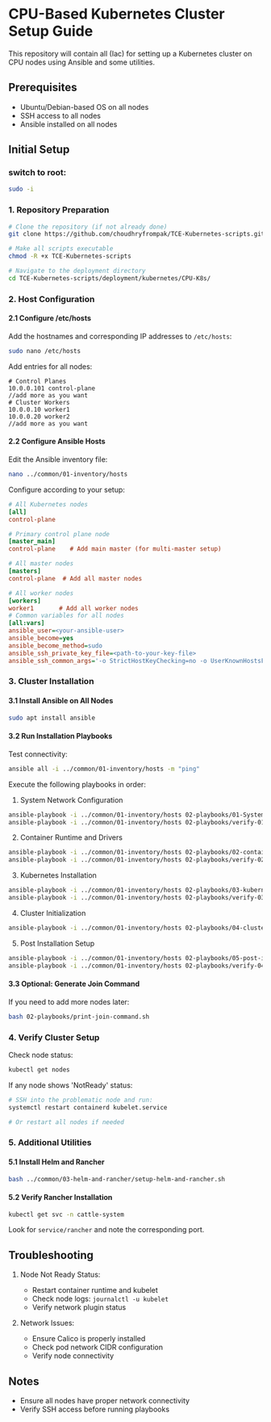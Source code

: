 # CPU-Based Kubernetes Cluster Setup Guide

This repository will contain all (Iac) for setting up a Kubernetes cluster on CPU nodes using Ansible and some utilities.

## Prerequisites

- Ubuntu/Debian-based OS on all nodes
- SSH access to all nodes
- Ansible installed on all nodes

## Initial Setup
### switch to root:
```bash
sudo -i
```

### 1. Repository Preparation

```bash
# Clone the repository (if not already done)
git clone https://github.com/choudhryfrompak/TCE-Kubernetes-scripts.git

# Make all scripts executable
chmod -R +x TCE-Kubernetes-scripts

# Navigate to the deployment directory
cd TCE-Kubernetes-scripts/deployment/kubernetes/CPU-K8s/
```

### 2. Host Configuration

#### 2.1 Configure /etc/hosts

Add the hostnames and corresponding IP addresses to `/etc/hosts`:

```bash
sudo nano /etc/hosts
```

Add entries for all nodes:
```
# Control Planes
10.0.0.101 control-plane
//add more as you want
# Cluster Workers
10.0.0.10 worker1
10.0.0.20 worker2
//add more as you want
```

#### 2.2 Configure Ansible Hosts

Edit the Ansible inventory file:
```bash
nano ../common/01-inventory/hosts
```

Configure according to your setup:
```ini
# All Kubernetes nodes
[all]
control-plane

# Primary control plane node
[master_main]
control-plane    # Add main master (for multi-master setup)

# All master nodes
[masters]
control-plane  # Add all master nodes

# All worker nodes
[workers]
worker1       # Add all worker nodes
# Common variables for all nodes
[all:vars]
ansible_user=<your-ansible-user>
ansible_become=yes
ansible_become_method=sudo
ansible_ssh_private_key_file=<path-to-your-key-file>
ansible_ssh_common_args='-o StrictHostKeyChecking=no -o UserKnownHostsFile=/dev/null'
```

### 3. Cluster Installation

#### 3.1 Install Ansible on All Nodes
```bash
sudo apt install ansible
```

#### 3.2 Run Installation Playbooks
Test connectivity:
```bash
ansible all -i ../common/01-inventory/hosts -m "ping"
```

Execute the following playbooks in order:

1. System Network Configuration
```bash
ansible-playbook -i ../common/01-inventory/hosts 02-playbooks/01-System-Network.yml
ansible-playbook -i ../common/01-inventory/hosts 02-playbooks/verify-01.yml
```

2. Container Runtime and Drivers
```bash
ansible-playbook -i ../common/01-inventory/hosts 02-playbooks/02-container-runtime-drivers.yml
ansible-playbook -i ../common/01-inventory/hosts 02-playbooks/verify-02.yml
```

3. Kubernetes Installation
```bash
ansible-playbook -i ../common/01-inventory/hosts 02-playbooks/03-kubernetes-installation.yml
ansible-playbook -i ../common/01-inventory/hosts 02-playbooks/verify-03.yml
```

4. Cluster Initialization
```bash
ansible-playbook -i ../common/01-inventory/hosts 02-playbooks/04-cluster-initialization.yml
```

5. Post Installation Setup
```bash
ansible-playbook -i ../common/01-inventory/hosts 02-playbooks/05-post-installation.yml
ansible-playbook -i ../common/01-inventory/hosts 02-playbooks/verify-04-05.yml
```

#### 3.3 Optional: Generate Join Command
If you need to add more nodes later:
```bash
bash 02-playbooks/print-join-command.sh
```

### 4. Verify Cluster Setup

Check node status:
```bash
kubectl get nodes
```

If any node shows 'NotReady' status:
```bash
# SSH into the problematic node and run:
systemctl restart containerd kubelet.service

# Or restart all nodes if needed
```

### 5. Additional Utilities

#### 5.1 Install Helm and Rancher
```bash
bash ../common/03-helm-and-rancher/setup-helm-and-rancher.sh
```

#### 5.2 Verify Rancher Installation
```bash
kubectl get svc -n cattle-system
```
Look for `service/rancher` and note the corresponding port.

## Troubleshooting

1. Node Not Ready Status:
   - Restart container runtime and kubelet
   - Check node logs: `journalctl -u kubelet`
   - Verify network plugin status

2. Network Issues:
   - Ensure Calico is properly installed
   - Check pod network CIDR configuration
   - Verify node connectivity

## Notes

- Ensure all nodes have proper network connectivity
- Verify SSH access before running playbooks
